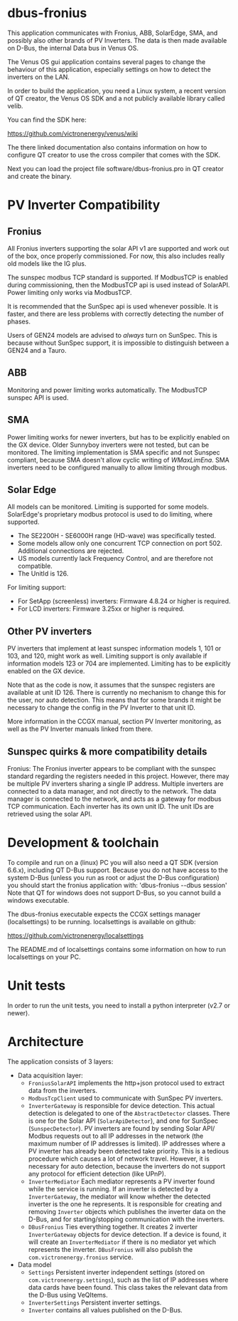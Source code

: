 dbus-fronius
============
This application communicates with Fronius, ABB, SolarEdge, SMA, and possibly also
other brands of PV Inverters. The data is then made available on D-Bus, the internal
Data bus in Venus OS.

The Venus OS gui application contains several pages to change the behaviour
of this application, especially settings on how to detect the inverters on the LAN.

In order to build the application, you need a Linux system,
a recent version of QT creator, the Venus OS SDK and a not publicly available
library called velib.

You can find the SDK here:

https://github.com/victronenergy/venus/wiki

The there linked documentation also contains information on how to configure QT creator to use the
cross compiler that comes with the SDK.

Next you can load the project file software/dbus-fronius.pro in QT creator and create the binary.

PV Inverter Compatibility
=============

## Fronius
All Fronius inverters supporting the solar API v1 are supported and work out
of the box, once properly commissioned. For now, this also includes really old
models like the IG plus.

The sunspec modbus TCP standard is supported. If ModbusTCP is enabled during
commissioning, then the ModbusTCP api is used instead of SolarAPI.  Power
limiting only works via ModbusTCP.

It is recommended that the SunSpec api is used whenever possible. It is faster,
and there are less problems with correctly detecting the number of phases.

Users of GEN24 models are advised to *always* turn on SunSpec. This is because
without SunSpec support, it is impossible to distinguish between a GEN24
and a Tauro.

## ABB
Monitoring and power limiting works automatically. The ModbusTCP sunspec
API is used.

## SMA
Power limiting works for newer inverters, but has to be explicitly enabled on
the GX device. Older Sunnyboy inverters were not tested, but can be monitored.
The limiting implementation is SMA specific and not Sunspec compliant, because
SMA doesn't allow cyclic writing of *WMaxLimEna*. SMA inverters need to be
configured manually to allow limiting through modbus.

## Solar Edge

All models can be monitored. Limiting is supported for some models. SolarEdge's
proprietary modbus protocol is used to do limiting, where supported.

 * The SE2200H - SE6000H range (HD-wave) was specifically tested.
 * Some models allow only one concurrent TCP connection on port 502. Additional
   connections are rejected.
 * US models currently lack Frequency Control, and are therefore not compatible.
 * The UnitId is 126.

For limiting support:
 * For SetApp (screenless) inverters: Firmware 4.8.24 or higher is required.
 * For LCD inverters: Firmware 3.25xx or higher is required.

## Other PV inverters

PV inverters that implement at least sunspec information models 1, 101 or 103,
and 120, might work as well. Limiting support is only available if information
models 123 or 704 are implemented. Limiting has to be explicitly enabled on the
GX device.

Note that as the code is now, it assumes that the sunspec registers are
available at unit ID 126. There is currently no mechanism to change this for
the user, nor auto detection. This means that for some brands it might be
necessary to change the config in the PV Inverter to that unit ID.

More information in the CCGX manual, section PV Inverter monitoring, as well as the PV Inverter
manuals linked from there.

Sunspec quirks & more compatibility details
--------------

Fronius:
The Fronius inverter appears to be compliant with the sunspec standard
regarding the registers needed in this project. However, there may be multiple
PV inverters sharing a single IP address.  Multiple inverters are connected to
a data manager, and not directly to the network. The data manager is connected
to the network, and acts as a gateway for modbus TCP communication. Each
inverter has its own unit ID. The unit IDs are retrieved using the solar API.

Development & toolchain
=====================

To compile and run on a (linux) PC you will also need a QT SDK (version 6.6.x), including QT D-Bus 
support. Because you do not have access to the system D-Bus (unless you run as root or adjust the
D-Bus configuration) you should start the fronius application with: 'dbus-fronius --dbus session'
Note that QT for windows does not support D-Bus, so you cannot build a windows executable.

The dbus-fronius executable expects the CCGX settings manager (localsettings) to be running.
localsettings is available on github:

https://github.com/victronenergy/localsettings

The README.md of localsettings contains some information on how to run localsettings on your PC.

Unit tests
==========

In order to run the unit tests, you need to install a python interpreter (v2.7 or newer).

Architecture
============

The application consists of 3 layers:
  * Data acquisition layer:
    - `FroniusSolarAPI` implements the http+json protocol used to extract data from the inverters.
    - `ModbusTcpClient` used to communicate with SunSpec PV inverters.
    - `InverterGateway` is responsible for device detection. This actual detection is delegated to
      one of the `AbstractDetector` classes. There is one for the Solar API (`SolarApiDetector`),
      and one for SunSpec (`SunspecDetector`). PV inverters are found by sending Solar API/
      Modbus requests out to all IP addresses in the network (the maximum number of IP addresses is
      limited). IP addresses where a PV inverter has already been detected take priority. This is
      a tedious procedure which causes a lot of network travel. However, it is necessary for auto
      detection, because the inverters do not support any protocol for efficient detection (like
      UPnP).
    - `InverterMediator` Each mediator represents a PV inverter found while the service is running.
      If an inverter is detected by a `InverterGateway`, the mediator will know whether the detected
      inverter is the one he represents. It is responsible for creating and removing `Inverter`
      objects which publishes the inverter data on the D-Bus, and for starting/stopping
      communication with the inverters.
    - `DBusFronius` Ties everything together. It creates 2 inverter `InverterGateway` objects for
      device detection. If a device is found, it will create an `InverterMediator` if there is no
      mediator yet which represents the inverter. `DBusFronius` will also publish the
      `com.victronenergy.fronius` service.
  * Data model
    - `Settings` Persistent inverter independent settings (stored on `com.victronenergy.settings`),
      such as the list of IP addresses where data cards have been found. This class takes the
      relevant data from the D-Bus using VeQItems.
    - `InverterSettings` Persistent inverter settings.
    - `Inverter` contains all values published on the D-Bus.
